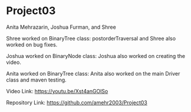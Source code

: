 # Project03

Anita Mehrazarin, Joshua Furman, and Shree 

Shree worked on BinaryTree class: postorderTraversal and 
Shree also worked on bug fixes.

Joshua worked on BinaryNode class: 
Joshua also worked on creating the video.

Anita worked on BinaryTree class:
Anita also worked on the main Driver class and maven testing.

Video Link: https://youtu.be/Xst4anGOlSo

Repository Link: https://github.com/amehr2003/Project03
